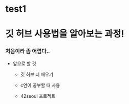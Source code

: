 # test1

# 깃 허브 사용법을 알아보는 과정!
  ### 처음이라 좀 어렵다..
- 앞으로 할 것

   - 깃 허브 더 배우기
   
   - c언어 공부할 때 사용
   
   - 42seoul 프로젝트
